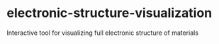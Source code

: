 # electronic-structure-visualization
Interactive tool for visualizing full electronic structure of materials
